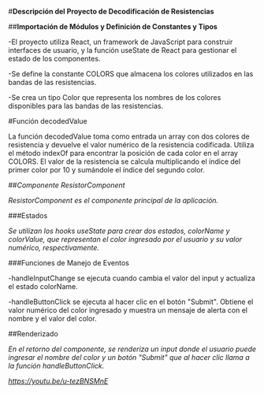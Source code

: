 #**Descripción del Proyecto de Decodificación de Resistencias**

##**Importación de Módulos y Definición de Constantes y Tipos**

-El proyecto utiliza React, un framework de JavaScript para construir interfaces de usuario, y la función useState de React para gestionar el estado de los componentes.

-Se define la constante COLORS que almacena los colores utilizados en las bandas de las resistencias.

-Se crea un tipo Color que representa los nombres de los colores disponibles para las bandas de las resistencias.

#Función decodedValue

La función decodedValue toma como entrada un array con dos colores de resistencia y devuelve el valor numérico de la resistencia codificada. Utiliza el método indexOf para encontrar la posición de cada color en el array COLORS. El valor de la resistencia se calcula multiplicando el índice del primer color por 10 y sumándole el índice del segundo color.

##*Componente ResistorComponent*

*ResistorComponent es el componente principal de la aplicación.*

###Estados

*Se utilizan los hooks useState para crear dos estados, colorName y colorValue, que representan el color ingresado por el usuario y su valor numérico, respectivamente.*

###Funciones de Manejo de Eventos

-handleInputChange se ejecuta cuando cambia el valor del input y actualiza el estado colorName.

-handleButtonClick se ejecuta al hacer clic en el botón "Submit". Obtiene el valor numérico del color ingresado y muestra un mensaje de alerta con el nombre y el valor del color.

##Renderizado

*En el retorno del componente, se renderiza un input donde el usuario puede ingresar el nombre del color y un botón "Submit" que al hacer clic llama a la función handleButtonClick.*

*https://youtu.be/u-tezBNSMnE*

